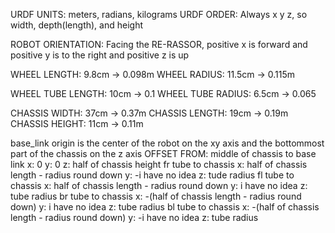URDF UNITS: meters, radians, kilograms
URDF ORDER: Always x y z, so width, depth(length), and height

ROBOT ORIENTATION: Facing the RE-RASSOR, positive x is forward and
positive y is to the right and positive z is up

WHEEL LENGTH: 9.8cm -> 0.098m
WHEEL RADIUS: 11.5cm -> 0.115m

WHEEL TUBE LENGTH: 10cm -> 0.1
WHEEL TUBE RADIUS: 6.5cm -> 0.065

CHASSIS WIDTH: 37cm -> 0.37m
CHASSIS LENGTH: 19cm -> 0.19m
CHASSIS HEIGHT: 11cm -> 0.11m

base_link origin is the center of the robot on the xy axis and the bottommost part of the chassis on the z axis
OFFSET FROM:
middle of chassis to base link
    x: 0
    y: 0
    z: half of chassis height
fr tube to chassis
    x: half of chassis length - radius round down
    y: -i have no idea
    z: tude radius
fl tube to chassis
    x: half of chassis length - radius round down
    y: i have no idea
    z: tube radius
br tube to chassis
    x: -(half of chassis length - radius round down)
    y: i have no idea
    z: tube radius
bl tube to chassis
    x: -(half of chassis length - radius round down)
    y: -i have no idea
    z: tube radius